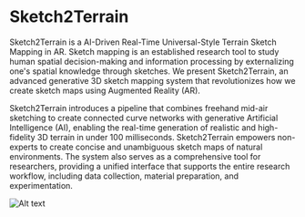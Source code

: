 # Sketch2Terrain
Sketch2Terrain is a AI-Driven Real-Time Universal-Style Terrain Sketch Mapping in AR. Sketch mapping is an established research tool to study human spatial decision-making and information processing by externalizing one's spatial knowledge through sketches. We present Sketch2Terrain, an advanced generative 3D sketch mapping system that revolutionizes how we create sketch maps using Augmented Reality (AR). 

Sketch2Terrain introduces a pipeline that combines freehand mid-air sketching to create connected curve networks with generative Artificial Intelligence (AI), enabling the real-time generation of realistic and high-fidelity 3D terrain in under 100 milliseconds. Sketch2Terrain empowers non-experts to create concise and unambiguous sketch maps of natural environments. The system also serves as a comprehensive tool for researchers, providing a unified interface that supports the entire research workflow, including data collection, material preparation, and experimentation.

![Alt text](image/Teasor.png?raw=true "Optional Title")
